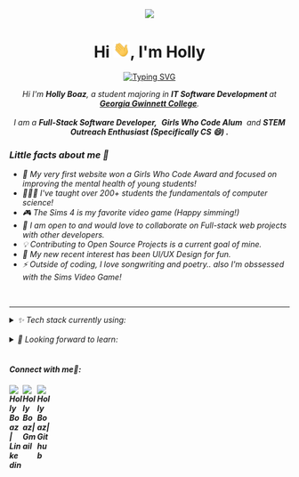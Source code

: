 <div align="center">
  <img width="40%"src="https://github.com/hollykaboaz/hollykaboaz/assets/111665510/47b73da2-3172-403f-9014-f013dac5d712">
</div>

<h1 align="center">Hi <img src="https://raw.githubusercontent.com/ABSphreak/ABSphreak/master/gifs/Hi.gif" width="30px">, I'm Holly</h1>
<p align="center">
<a href="https://git.io/typing-svg"><img src="https://readme-typing-svg.herokuapp.com?font=Fira+Code&pause=1000&color=F732CE&background=F539BB00&center=true&random=false&width=500&lines=Full+Stack+Developer;Software+Development+Undergraduate;Girls+Who+Code+%7C+Technology+Ambassador" alt="Typing SVG" /></a>


</p>

<p align="center">
  <em>
    Hi I'm <b>Holly Boaz</b>, a student majoring in <b>IT Software Development </b> at <a href="https://www.ggc.edu/"> <b>Georgia Gwinnett College</b></a>.
    <br><br> I am a <b>Full-Stack Software Developer,</b>&nbsp; <b>Girls Who Code Alum</b>&nbsp; and <b> STEM Outreach Enthusiast (Specifically CS 😄)  .</b> 
  <br>
    
</p>

<h3>Little facts about me 🧑</h3>

- 🧞 My very first website won a Girls Who Code Award and focused on improving the mental health of young students!
- 👩🏽‍🏫 I've taught over 200+ students the fundamentals of computer science!
- 🎮 The Sims 4 is my favorite video game (Happy simming!)
- 👯 I am open to and would love to collaborate on Full-stack web projects with other developers.
- 💡 Contributing to Open Source Projects is a current goal of mine.
- 🎨 My new recent interest has been UI/UX Design for fun.
- ⚡ Outside of coding, I love songwriting and poetry.. also I'm obssessed with the Sims Video Game!
<br>

---

<details>
<summary>
  ✨ Tech stack currently using:
</summary>
   <br>
<code><a href="https://www.oracle.com/java/" target="_blank"><img height="30" src="https://www.vectorlogo.zone/logos/java/java-icon.svg"></a></code>
  <code><a href="https://www.mysql.com/" target="_blank"><img height="30" src="https://www.vectorlogo.zone/logos/mysql/mysql-icon.svg"></a></code>
<code><a href="https://www.javascript.com/" target="_blank"><img height="30" src="https://raw.githubusercontent.com/devicons/devicon/master/icons/javascript/javascript-plain.svg"></a></code>
<code><a href="https://reactjs.org/" target="_blank"><img height="30" src="https://www.vectorlogo.zone/logos/reactjs/reactjs-icon.svg"></a></code>
<code><a href="https://vuejs.org/" target="_blank"><img height="30" src="https://www.vectorlogo.zone/logos/vuejs/vuejs-icon.svg"></a></code>
<code><a href="https://www.w3schools.com/html/" target="_blank"><img height="30" src="https://www.vectorlogo.zone/logos/w3_html5/w3_html5-icon.svg"></a></code>
<code><a href="https://www.w3schools.com/css/" target="_blank"><img height="30" src="https://raw.githubusercontent.com/devicons/devicon/master/icons/css3/css3-original.svg"></a></code>
 <code> <a href="https://tailwindcss.com/" target="_blank"> <img src="https://www.vectorlogo.zone/logos/tailwindcss/tailwindcss-icon.svg" alt="tailwind" height="30"/> </a> </code>
<code><a href="https://www.php.net/" target="_blank"><img height="30" src="https://www.vectorlogo.zone/logos/php/php-icon.svg"></a></code>
<code><a href="https://laravel.com/" target="_blank"><img height="30" src="https://www.vectorlogo.zone/logos/laravel/laravel-icon.svg"></a></code>
<code><a href="https://git-scm.com/" target="_blank"><img height="30" src="https://www.vectorlogo.zone/logos/git-scm/git-scm-icon.svg"></a></code>  
</details>
<br>

<details>
<summary>
  🌱 Looking forward to learn:
</summary>
   <br>
<code><a href="https://aws.amazon.com/" target="_blank"><img height="30" src="https://www.vectorlogo.zone/logos/amazon_aws/amazon_aws-icon.svg"></a></code>
</details>
<br>

<h4> Connect with me🤝: <h4>
  </hr>
  <a href="https://www.linkedin.com/in/hollyboaz">
   <img align="left" alt=" Holly Boaz | Linkedin" width="24px" src="https://www.vectorlogo.zone/logos/linkedin/linkedin-icon.svg" />
  </a>
  <a href="mailto:hollyboaz12@gmail.com">
    <img align="left" alt="Holly Boaz| Gmail" width="26px" src="https://www.vectorlogo.zone/logos/gmail/gmail-icon.svg" />
  </a>
   <a href="https://github.com/hollykaboaz">
    <img align="left" alt="Holly Boaz| Github" width="26px" src="https://www.vectorlogo.zone/logos/github/github-tile.svg" />
  </a>
  <br>
